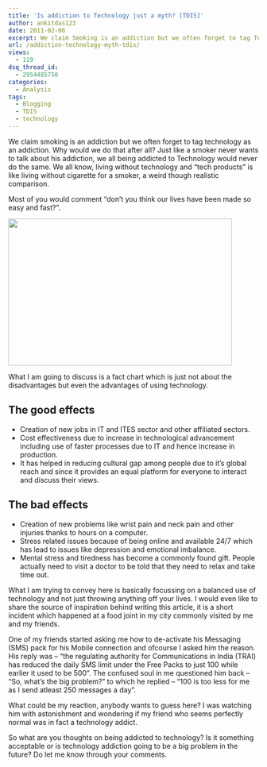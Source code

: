 ```yaml
---
title: 'Is addiction to Technology just a myth? [TDIS]'
author: ankitdas123
date: 2011-02-06
excerpt: We claim Smoking is an addiction but we often forget to tag Technology as an addiction. Why would we do that after all? Just like a Smoker never wants to talk about his addiction, we all being addicted to Technology would never do the same.
url: /addiction-technology-myth-tdis/
views:
  - 119
dsq_thread_id:
  - 2954485750
categories:
  - Analysis
tags:
  - Blogging
  - TDIS
  - technology
---
```

We claim smoking is an addiction but we often forget to tag technology as an addiction. Why would we do that after all? Just like a smoker never wants to talk about his addiction, we all being addicted to Technology would never do the same. We all know, living without technology and “tech products” is like living without cigarette for a smoker, a weird though realistic comparison.

Most of you would comment “don’t you think our lives have been made so easy and fast?”.

[<img class="alignnone size-full wp-image-37284" title="addiccted_internet_myth" src="http://cdn.devilsworkshop.org/files/2011/02/addiccted_internet_myth.png" alt="" width="450" height="296" />][1]

What I am going to discuss is a fact chart which is just not about the disadvantages but even the advantages of using technology.

## The good effects

  * Creation of new jobs in IT and ITES sector and other affiliated sectors.
  * Cost effectiveness due to increase in technological advancement including use of faster processes due to IT and hence increase in production.
  * It has helped in reducing cultural gap among people due to it’s global reach and since it provides an equal platform for everyone to interact and discuss their views.

## The bad effects

  * Creation of new problems like wrist pain and neck pain and other injuries thanks to hours on a computer.
  * Stress related issues because of being online and available 24/7 which has lead to issues like depression and emotional imbalance.
  * Mental stress and tiredness has become a commonly found gift. People actually need to visit a doctor to be told that they need to relax and take time out.

What I am trying to convey here is basically focussing on a balanced use of technology and not just throwing anything off your lives. I would even like to share the source of inspiration behind writing this article, it is a short incident which happened at a food joint in my city commonly visited by me and my friends.

One of my friends started asking me how to de-activate his Messaging (SMS) pack for his Mobile connection and ofcourse I asked him the reason. His reply was – “the regulating authority for Communications in India (TRAI) has reduced the daily SMS limit under the Free Packs to just 100 while earlier it used to be 500”. The confused soul in me questioned him back – “So, what’s the big problem?” to which he replied – “100 is too less for me as I send atleast 250 messages a day”.

What could be my reaction, anybody wants to guess here? I was watching him with astonishment and wondering if my friend who seems perfectly normal was in fact a technology addict.

So what are you thoughts on being addicted to technology? Is it something acceptable or is technology addiction going to be a big problem in the future? Do let me know through your comments.

 [1]: http://cdn.devilsworkshop.org/files/2011/02/addiccted_internet_myth.png
